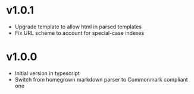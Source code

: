 # v1.0.1

* Upgrade template to allow html in parsed templates
* Fix URL scheme to account for special-case indexes

# v1.0.0

* Initial version in typescript
* Switch from homegrown markdown parser to Commonmark compliant one
